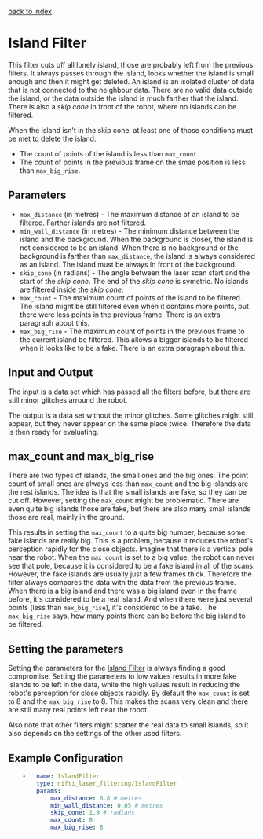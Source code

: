 [back to index](index.md)

# Island Filter

This filter cuts off all lonely island, those are probably left from the previous filters. It always passes through the island, looks whether the island is small enough and then it might get deleted. An island is an isolated cluster of data that is not connected to the neighbour data. There are no valid data outside the island, or the data outside the island is much farther that the island. There is also a *skip cone* in front of the robot, where no islands can be filtered.

When the island isn't in the skip cone, at least one of those conditions must be met to delete the island:
* The count of points of the island is less than `max_count`.
* The count of points in the previous frame on the smae position is less than `max_big_rise`.

## Parameters
* `max_distance` (in metres) - The maximum distance of an island to be filtered. Farther islands are not filtered.
* `min_wall_distance` (in metres) - The minimum distance between the island and the background. When the background is closer, the island is not considered to be an island. When there is no background or the background is farther than `max_distance`, the island is always considered as an island. The island must be always in front of the background.
* `skip_cone` (in radians) - The angle between the laser scan start and the start of the *skip cone*. The end of the *skip cone* is symetric. No islands are filtered inside the *skip cone*.
* `max_count` - The maximum count of points of the island to be filtered. The island might be still filtered even when it contains more points, but there were less points in the previous frame. There is an extra paragraph about this.
* `max_big_rise` - The maximum count of points in the previous frame to the current island be filtered. This allows a bigger islands to be filtered when it looks like to be a fake. There is an extra paragraph about this.

## Input and Output
The input is a data set which has passed all the filters before, but there are still minor glitches arround the robot.

The output is a data set without the minor glitches. Some glitches might still appear, but they never appear on the same place twice. Therefore the data is then ready for evaluating.

## max_count and max_big_rise
There are two types of islands, the small ones and the big ones. The point count of small ones are always less than `max_count` and the big islands are the rest islands. The idea is that the small islands are fake, so they can be cut off. However, setting the `max_count` might be problematic. There are even quite big islands those are fake, but there are also many small islands those are real, mainly in the ground.

This results in setting the `max_count` to a quite big number, because some fake islands are really big. This is a problem, because it reduces the robot's perception rapidly for the close objects. Imagine that there is a vertical pole near the robot. When the `max_count` is set to a big value, the robot can never see that pole, because it is considered to be a fake island in all of the scans. However, the fake islands are usually just a few frames thick. Therefore the filter always compares the data with the data from the previous frame. When there is a big island and there was a big island even in the frame before, it's considered to be a real island. And when there were just several points (less than `max_big_rise`), it's considered to be a fake. The `max_big_rise` says, how many points there can be before the big island to be filtered.

## Setting the parameters
Setting the parameters for the [Island Filter](IslandFilter.md) is always finding a good compromise. Setting the parameters to low values results in more fake islands to be left in the data, while the high values result in reducing the robot's perception for close objects rapidly. By default the `max_count` is set to 8 and the `max_big_rise` to 8. This makes the scans very clean and there are still many real points left near the robot.

Also note that other filters might scatter the real data to small islands, so it also depends on the settings of the other used filters.

## Example Configuration
```yaml
    -   name: IslandFilter
        type: nifti_laser_filtering/IslandFilter
        params:
            max_distance: 0.8 # metres
            min_wall_distance: 0.05 # metres
            skip_cone: 1.9 # radians
            max_count: 8
            max_big_rise: 8
```
